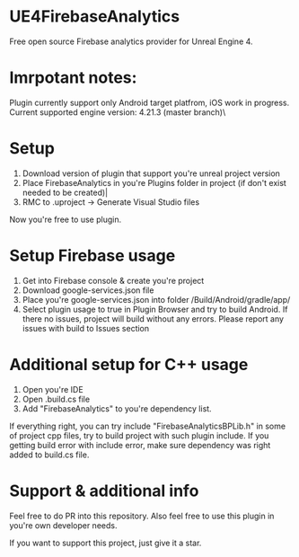 # UE4FirebaseAnalytics
Free open source Firebase analytics provider for Unreal Engine 4. 

# Imrpotant notes: 
Plugin currently support only Android target platfrom, iOS work in progress.
Current supported engine version: 4.21.3 (master branch)\

# Setup
1. Download version of plugin that support you're unreal project version
2. Place FirebaseAnalytics in you're Plugins folder in project (if don't exist needed to be created)|
3. RMC to .uproject -> Generate Visual Studio files

Now you're free to use plugin. 

# Setup Firebase usage
1. Get into Firebase console & create you're project
2. Download google-services.json file
3. Place you're google-services.json into folder <projectdir>/Build/Android/gradle/app/ 
4. Select plugin usage to true in Plugin Browser and try to build Android. If there no issues, project will build without any errors. Please report any issues with build to Issues section

# Additional setup for C++ usage
1. Open you're IDE
2. Open <projectname>.build.cs file 
3. Add "FirebaseAnalytics" to you're dependency list. 

If everything right, you can try include "FirebaseAnalyticsBPLib.h" in some of project cpp files, try to build project with such plugin include. If you getting build error with include error, make sure dependency was right added to build.cs file. 


# Support & additional info
Feel free to do PR into this repository. Also feel free to use this plugin in you're own developer needs.

If you want to support this project, just give it a star.
